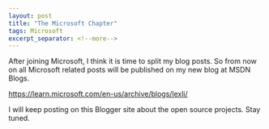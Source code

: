 ```yaml
---
layout: post
title: "The Microsoft Chapter"
tags: Microsoft
excerpt_separator: <!--more-->
---
```

After joining Microsoft, I think it is time to split my blog posts. So from now on all Microsoft related posts will be published on my new blog at MSDN Blogs.

https://learn.microsoft.com/en-us/archive/blogs/lexli/

I will keep posting on this Blogger site about the open source projects. Stay tuned.
<!--more-->